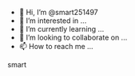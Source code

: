 - 👋 Hi, I’m @smart251497
- 👀 I’m interested in ...
- 🌱 I’m currently learning ...
- 💞️ I’m looking to collaborate on ...
- 📫 How to reach me ...

<!---
smart251497/smart251497 is a ✨ special ✨ repository because its `README.md` (this file) appears on your GitHub profile.
You can click the Preview link to take a look at your changes.
---> smart
